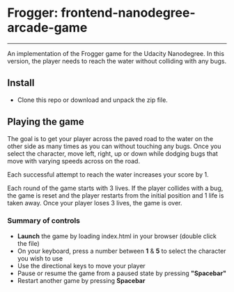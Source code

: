 # Frogger: frontend-nanodegree-arcade-game
-----------------------------------------

An implementation of the Frogger game for the Udacity Nanodegree. In this version, the player needs to reach the water without colliding with any bugs.

## Install
* Clone this repo or download and unpack the zip file.

## Playing the game
The goal is to get your player across the paved road to the water on the other side as many times as you can without touching any bugs.
Once you select the character, move left, right, up or down while dodging bugs that move with varying speeds across on the road.

Each successful attempt to reach the water increases your score by 1.

Each round of the game starts with 3 lives. If the player collides with a bug, the game is reset and the player restarts from the initial position and 1 life is taken away. Once your player loses 3 lives, the game is over.

### Summary of controls
* **Launch** the game by loading index.html in your browser (double click the file)
* On your keyboard, press a number between **1** & **5** to select the character you wish to use
* Use the directional keys to move your player
* Pause or resume the game from a paused state by pressing **"Spacebar"**
* Restart another game by pressing **Spacebar**

